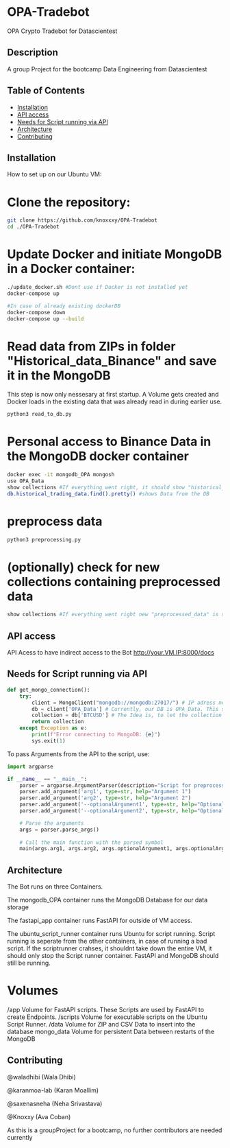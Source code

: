 # OPA-Tradebot
OPA Crypto Tradebot for Datascientest
## Description
A group Project for the bootcamp Data Engineering from Datascientest

## Table of Contents
- [Installation](#installation)
- [API access](#API-access)
- [Needs for Script running via API](#Needs-for-Script-running-via-API)
- [Architecture](#Architecture)
- [Contributing](#contributing)

## Installation
How to set up on our Ubuntu VM:

# Clone the repository:
```bash
git clone https://github.com/knoxxxy/OPA-Tradebot
cd ./OPA-Tradebot
```
# Update Docker and initiate MongoDB in a Docker container:
``` bash
./update_docker.sh #Dont use if Docker is not installed yet
docker-compose up

#In case of already existing dockerDB
docker-compose down
docker-compose up --build
```

# Read data from ZIPs in folder "Historical_data_Binance" and save it in the MongoDB
This step is now only nessesary at first startup. A Volume gets created and Docker loads in the existing data that was already read in during earlier use.
``` bash
python3 read_to_db.py
```

# Personal access to Binance Data in the MongoDB docker container
``` bash
docker exec -it mongodb_OPA mongosh
use OPA_Data
show collections #If everything went right, it should show "historical_trading_data"
db.historical_trading_data.find().pretty() #shows Data from the DB
```

# preprocess data 
``` bash
python3 preprocessing.py 
```

# (optionally) check for new collections containing preprocessed data
```bash
show collections #If everything went right new "preprocessed_data" is shown as new mongodb collection (accessed via mongo shell)
```
## API access
API Acess to have indirect access to the Bot
http://your.VM.IP:8000/docs

## Needs for Script running via API
``` python
def get_mongo_connection():
    try:
        client = MongoClient("mongodb://mongodb:27017/") # IP adress needs mongodb network defined in Docker-Compose
        db = client['OPA_Data'] # Currently, our DB is OPA_Data. This shouldnt change in the future
        collection = db['BTCUSD'] # The Idea is, to let the collection names reflect the Trading Pairs
        return collection
    except Exception as e:
        print(f"Error connecting to MongoDB: {e}")
        sys.exit(1)
```
To pass Arguments from the API to the script, use:
``` python
import argparse

if __name__ == "__main__":
    parser = argparse.ArgumentParser(description="Script for preprocessing.")
    parser.add_argument('arg1', type=str, help="Argument 1")
    parser.add_argument('arg2', type=str, help="Argument 2")
    parser.add_argument('--optionalArgument1', type=str, help="OptionalArgument", default=None)
    parser.add_argument('--optionalArgument2', type=str, help="OptionalArgument", default="Hey")

    # Parse the arguments
    args = parser.parse_args()
    
    # Call the main function with the parsed symbol
    main(args.arg1, args.arg2, args.optionalArgument1, args.optionalArgument2)
```

## Architecture
The Bot runs on three Containers.

The mongodb_OPA container runs the MongoDB Database for our data storage

The fastapi_app container runs FastAPI for outside of VM access.

The ubuntu_script_runner container runs Ubuntu for script running. Script running is seperate from the other
containers, in case of running a bad script. If the scriptrunner crahses, it shouldnt take down the entire VM, it should only stop the 
Script runner container. FastAPI and MongoDB should still be running.

# Volumes

/app Volume for FastAPI scripts. These Scripts are used by FastAPI to create Endpoints.
/scripts Volume for executable scripts on the Ubuntu Script Runner.
/data Volume for ZIP and CSV Data to insert into the database
mongo_data Volume for persistent Data between restarts of the MongoDB


## Contributing
@waladhibi (Wala Dhibi)

@karanmoa-lab (Karan Moallim)

@saxenasneha (Neha Srivastava)

@Knoxxy (Ava Coban)

As this is a groupProject for a bootcamp, no further contributors are needed currently

